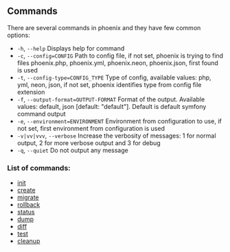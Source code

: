 ## Commands
There are several commands in phoenix and they have few common options:
- `-h`, `--help` Displays help for command
- `-c`, `--config=CONFIG` Path to config file, if not set, phoenix is trying to find files phoenix.php, phoenix.yml, phoenix.neon, phoenix.json, first found is used
- `-t`, `--config-type=CONFIG_TYPE` Type of config, available values: php, yml, neon, json, if not set, phoenix identifies type from config file extension
- `-f`, `--output-format=OUTPUT-FORMAT` Format of the output. Available values: default, json [default: "default"]. Default is default symfony command output
- `-e`, `--environment=ENVIRONMENT` Environment from configuration to use, if not set, first environment from configuration is used
- `-v|vv|vvv`, `--verbose` Increase the verbosity of messages: 1 for normal output, 2 for more verbose output and 3 for debug
- `-q`, `--quiet` Do not output any message

### List of commands:
- [init](init_command.md)
- [create](create_command.md)
- [migrate](migrate_command.md)
- [rollback](rollback_command.md)
- [status](status_command.md)
- [dump](dump_command.md)
- [diff](diff_command.md)
- [test](test_command.md)
- [cleanup](cleanup_command.md)

